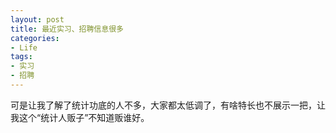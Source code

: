 ```yaml
---
layout: post
title: 最近实习、招聘信息很多
categories:
- Life
tags:
- 实习
- 招聘
---
```


可是让我了解了统计功底的人不多，大家都太低调了，有啥特长也不展示一把，让我这个“统计人贩子”不知道贩谁好。
